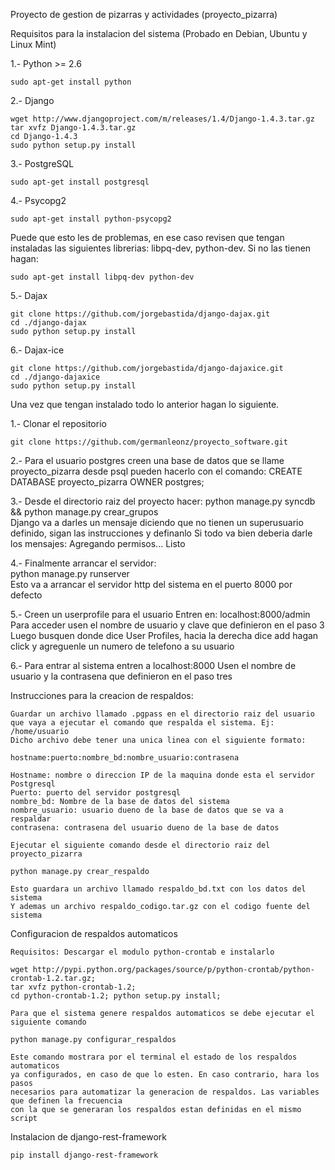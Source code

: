 Proyecto de gestion de pizarras y actividades (proyecto_pizarra)

Requisitos para la instalacion del sistema 
(Probado en Debian, Ubuntu y Linux Mint)

1.- Python >= 2.6

    sudo apt-get install python

2.- Django

    wget http://www.djangoproject.com/m/releases/1.4/Django-1.4.3.tar.gz
    tar xvfz Django-1.4.3.tar.gz
    cd Django-1.4.3
    sudo python setup.py install

3.- PostgreSQL

    sudo apt-get install postgresql

4.- Psycopg2

    sudo apt-get install python-psycopg2

Puede que esto les de problemas, en ese caso revisen que tengan instaladas las siguientes librerias: libpq-dev, python-dev.
Si no las tienen hagan:
    
    sudo apt-get install libpq-dev python-dev

5.- Dajax

    git clone https://github.com/jorgebastida/django-dajax.git
    cd ./django-dajax
    sudo python setup.py install

6.- Dajax-ice

    git clone https://github.com/jorgebastida/django-dajaxice.git
    cd ./django-dajaxice
    sudo python setup.py install

Una vez que tengan instalado todo lo anterior hagan lo siguiente.

1.- Clonar el repositorio  

    git clone https://github.com/germanleonz/proyecto_software.git  

2.- Para el usuario postgres creen una base de datos que se llame proyecto_pizarra
    desde psql pueden hacerlo con el comando: CREATE DATABASE proyecto_pizarra OWNER postgres;

3.- Desde el directorio raiz del proyecto hacer:
    python manage.py syncdb && python manage.py crear_grupos  
    Django va a darles un mensaje diciendo que no tienen un superusuario definido, sigan las instrucciones y definanlo
    Si todo va bien deberia darle los mensajes: Agregando permisos... Listo

4.- Finalmente arrancar el servidor:  
    python manage.py runserver  
    Esto va a arrancar el servidor http del sistema en el puerto 8000 por defecto

5.- Creen un userprofile para el usuario
    Entren en: localhost:8000/admin
    Para acceder usen el nombre de usuario y clave que definieron en el paso 3
    Luego busquen donde dice User Profiles, hacia la derecha dice add hagan click y agreguenle un numero de telefono a su usuario

6.- Para entrar al sistema entren a localhost:8000
    Usen el nombre de usuario y la contrasena que definieron en el paso tres

Instrucciones para la creacion de respaldos:

    Guardar un archivo llamado .pgpass en el directorio raiz del usuario 
    que vaya a ejecutar el comando que respalda el sistema. Ej: /home/usuario
    Dicho archivo debe tener una unica linea con el siguiente formato:

    hostname:puerto:nombre_bd:nombre_usuario:contrasena

    Hostname: nombre o direccion IP de la maquina donde esta el servidor Postgresql
    Puerto: puerto del servidor postgresql   
    nombre_bd: Nombre de la base de datos del sistema
    nombre_usuario: usuario dueno de la base de datos que se va a respaldar
    contrasena: contrasena del usuario dueno de la base de datos

    Ejecutar el siguiente comando desde el directorio raiz del proyecto_pizarra

    python manage.py crear_respaldo

    Esto guardara un archivo llamado respaldo_bd.txt con los datos del sistema
    Y ademas un archivo respaldo_codigo.tar.gz con el codigo fuente del sistema

Configuracion de respaldos automaticos

    Requisitos: Descargar el modulo python-crontab e instalarlo

    wget http://pypi.python.org/packages/source/p/python-crontab/python-crontab-1.2.tar.gz;
    tar xvfz python-crontab-1.2;
    cd python-crontab-1.2; python setup.py install;

    Para que el sistema genere respaldos automaticos se debe ejecutar el siguiente comando

    python manage.py configurar_respaldos

    Este comando mostrara por el terminal el estado de los respaldos automaticos
    ya configurados, en caso de que lo esten. En caso contrario, hara los pasos
    necesarios para automatizar la generacion de respaldos. Las variables que definen la frecuencia 
    con la que se generaran los respaldos estan definidas en el mismo script
    
Instalacion de django-rest-framework

    pip install django-rest-framework
    

